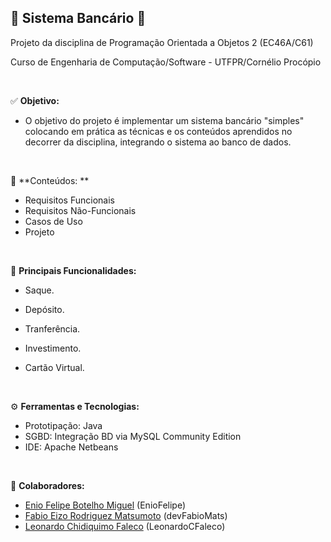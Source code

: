 ## 💸 Sistema Bancário 💸
Projeto da disciplina de Programação Orientada a Objetos 2 (EC46A/C61)

Curso de Engenharia de Computação/Software - UTFPR/Cornélio Procópio

<br>
  
✅ **Objetivo:**
- O objetivo do projeto é implementar um sistema bancário "simples" colocando em prática as técnicas e os conteúdos aprendidos no decorrer da disciplina, integrando o sistema ao banco de dados.

<br>

📝 **Conteúdos: **  
- Requisitos Funcionais
- Requisitos Não-Funcionais
- Casos de Uso
- Projeto

<br>

📌 **Principais Funcionalidades:**

- Saque.

- Depósito.

- Tranferência.

- Investimento.

- Cartão Virtual.

<br>

⚙️ **Ferramentas e Tecnologias:**  
- Prototipação: Java
- SGBD: Integração BD via MySQL Community Edition
- IDE: Apache Netbeans

<br>

👥 **Colaboradores:**
- [Enio Felipe Botelho Miguel](https://github.com/EnioFelipe) (EnioFelipe)
- [Fabio Eizo Rodriguez Matsumoto](https://github.com/devFabioMats) (devFabioMats)
- [Leonardo Chidiquimo Faleco](https://github.com/LeonardoCFaleco) (LeonardoCFaleco)
